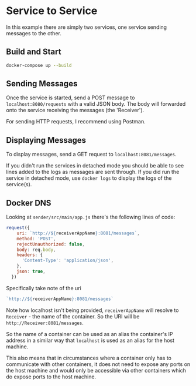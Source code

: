 # Service to Service

In this example there are simply two services, one service sending messages to the other.

## Build and Start

```bash
docker-compose up --build
```

## Sending Messages

Once the service is started, send a POST message to `localhost:8080/requests` with a valid JSON body. The body will forwarded onto the service receiving the messages (the 'Receiver').

For sending HTTP requests, I recommend using Postman.

## Displaying Messages

To display messages, send a GET request to `localhost:8081/messages`.

If you didn't run the services in detached mode you should be able to see lines added to the logs as messages are sent through. If you did run the service in detached mode, use `docker logs` to display the logs of the service(s).

## Docker DNS

Looking at `sender/src/main/app.js` there's the following lines of code:

```javascript
request({
    uri: `http://${receiverAppName}:8081/messages`,
    method: 'POST',
    rejectUnauthorized: false,
    body: req.body,
    headers: {
      'Content-Type': 'application/json',
    },
    json: true,
  })
```

Specifically take note of the uri

```javascript
`http://${receiverAppName}:8081/messages`
```

Note how localhost isn't being provided, `receiverAppName` will resolve to `Receiver` - the name of the container. So the URI will be `http://Receiver:8081/messages`.

So the name of a container can be used as an alias the container's IP address in a similar way that `localhost` is used as an alias for the host machine.

This also means that in circumstances where a container only has to communicate with other containers, it does not need to expose any ports on the host machine and would only be accessible via other containers which do expose ports to the host machine.
